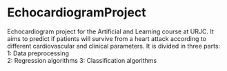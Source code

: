 # EchocardiogramProject
Echocardiogram project for the Artificial and Learning course at URJC. It aims to predict if patients will survive from a heart attack according to different cardiovascular and clinical parameters. It is divided in three parts: 
1: Data preprocessing  
2: Regression algorithms
3: Classification algorithms

